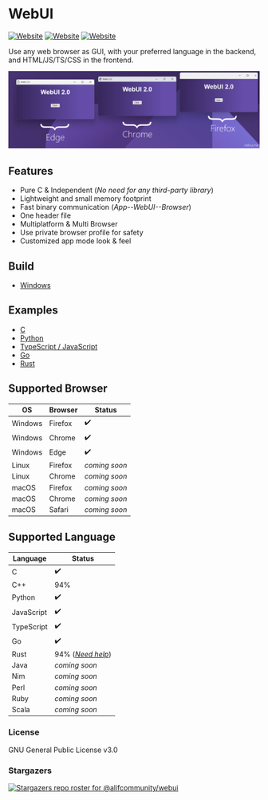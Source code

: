 # WebUI

[![Website](https://img.shields.io/circleci/project/github/badges/shields/master?style=for-the-badge)](https://webui.me/) [![Website](https://img.shields.io/github/issues/alifcommunity/webui.svg?branch=master&style=for-the-badge&url=https://google.com)](https://webui.me/) [![Website](https://img.shields.io/website?label=webui.me&style=for-the-badge&url=https://google.com)](https://webui.me/)

Use any web browser as GUI, with your preferred language in the backend, and HTML/JS/TS/CSS in the frontend.

![ScreenShot](screenshot.png)

## Features

- Pure C & Independent (*No need for any third-party library*)
- Lightweight and small memory footprint
- Fast binary communication (*App--WebUI--Browser*)
- One header file
- Multiplatform & Multi Browser
- Use private browser profile for safety
- Customized app mode look & feel

## Build

 - [Windows](https://github.com/alifcommunity/webui/tree/main/build/Windows)

## Examples

 - [C](https://github.com/alifcommunity/webui/tree/main/examples/C)
 - [Python](https://github.com/alifcommunity/webui/tree/main/examples/Python)
 - [TypeScript / JavaScript](https://github.com/alifcommunity/webui/tree/main/examples/TypeScript)
 - [Go](https://github.com/alifcommunity/webui/tree/main/examples/Go/hello_world)
 - [Rust](https://github.com/alifcommunity/webui/tree/main/examples/Rust/hello_world)

## Supported Browser

| OS | Browser | Status |
| ------ | ------ | ------ |
| Windows | Firefox | ✔️ |
| Windows | Chrome | ✔️ |
| Windows | Edge | ✔️ |
| Linux | Firefox | *coming soon* |
| Linux | Chrome | *coming soon* |
| macOS | Firefox | *coming soon* |
| macOS | Chrome | *coming soon* |
| macOS | Safari | *coming soon* |

## Supported Language

| Language | Status |
| ------ | ------ |
| C | ✔️ |
| C++ | 94% |
| Python | ✔️ |
| JavaScript | ✔️ |
| TypeScript | ✔️ |
| Go | ✔️ |
| Rust | 94% (*[Need help](https://github.com/alifcommunity/webui/issues/24)*) |
| Java | *coming soon* |
| Nim | *coming soon* |
| Perl | *coming soon* |
| Ruby | *coming soon* |
| Scala | *coming soon* |

### License

GNU General Public License v3.0

### Stargazers

[![Stargazers repo roster for @alifcommunity/webui](https://reporoster.com/stars/alifcommunity/webui)](https://github.com/alifcommunity/webui/stargazers)
